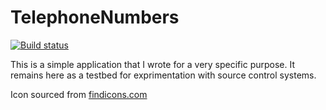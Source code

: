TelephoneNumbers
==============

[![Build status](https://ci.appveyor.com/api/projects/status/558j7o09gl27kpuf)](https://ci.appveyor.com/project/nramsbottom/telephonenumbers)

This is a simple application that I wrote for a very specific purpose. It remains here as a testbed for exprimentation with source control systems.

Icon sourced from [findicons.com](http://findicons.com/icon/459916/dialer_mdpi)